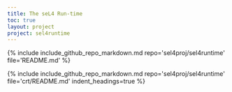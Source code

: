 ```yaml
---
title: The seL4 Run-time
toc: true
layout: project
project: sel4runtime
---
```

{% include include_github_repo_markdown.md repo='sel4proj/sel4runtime' file='README.md' %}


{% include include_github_repo_markdown.md repo='sel4proj/sel4runtime' file='crt/README.md' indent_headings=true %}
